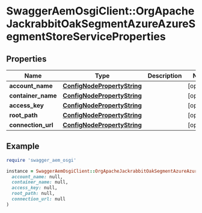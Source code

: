 # SwaggerAemOsgiClient::OrgApacheJackrabbitOakSegmentAzureAzureSegmentStoreServiceProperties

## Properties

| Name | Type | Description | Notes |
| ---- | ---- | ----------- | ----- |
| **account_name** | [**ConfigNodePropertyString**](ConfigNodePropertyString.md) |  | [optional] |
| **container_name** | [**ConfigNodePropertyString**](ConfigNodePropertyString.md) |  | [optional] |
| **access_key** | [**ConfigNodePropertyString**](ConfigNodePropertyString.md) |  | [optional] |
| **root_path** | [**ConfigNodePropertyString**](ConfigNodePropertyString.md) |  | [optional] |
| **connection_url** | [**ConfigNodePropertyString**](ConfigNodePropertyString.md) |  | [optional] |

## Example

```ruby
require 'swagger_aem_osgi'

instance = SwaggerAemOsgiClient::OrgApacheJackrabbitOakSegmentAzureAzureSegmentStoreServiceProperties.new(
  account_name: null,
  container_name: null,
  access_key: null,
  root_path: null,
  connection_url: null
)
```

